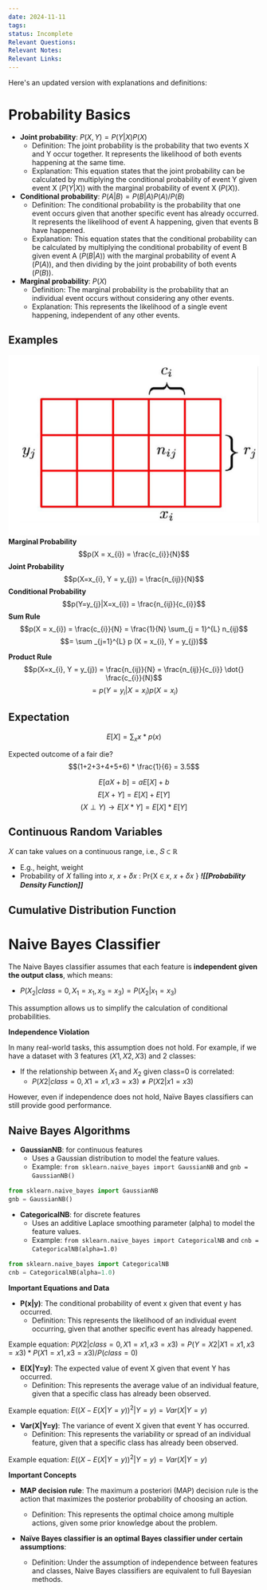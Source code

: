 ```yaml
---
date: 2024-11-11
tags: 
status: Incomplete
Relevant Questions: 
Relevant Notes: 
Relevant Links:
---
```

Here's an updated version with explanations and definitions:

# Probability Basics

* **Joint probability**: $P(X,Y) = P(Y|X)P(X)$
	+ Definition: The joint probability is the probability that two events X and Y occur together. It represents the likelihood of both events happening at the same time.
	+ Explanation: This equation states that the joint probability can be calculated by multiplying the conditional probability of event Y given event X $(P(Y|X))$ with the marginal probability of event X $(P(X))$.
* **Conditional probability**: $P(A|B) = P(B|A)P(A)/P(B)$
	+ Definition: The conditional probability is the probability that one event occurs given that another specific event has already occurred. It represents the likelihood of event A happening, given that events B have happened.
	+ Explanation: This equation states that the conditional probability can be calculated by multiplying the conditional probability of event B given event A $(P(B|A))$ with the marginal probability of event A $(P(A))$, and then dividing by the joint probability of both events $(P(B))$.
* **Marginal probability**: $P(X)$
	+ Definition: The marginal probability is the probability that an individual event occurs without considering any other events.
	+ Explanation: This represents the likelihood of a single event happening, independent of any other events.

## Examples
![](Attachments/2024-11-11-201056_609x438_scrot.png)
**Marginal Probability**
$$p(X = x_{i}) = \frac{c_{i}}{N}$$
**Joint Probability**
$$p(X=x_{i}, Y = y_{j}) = \frac{n_{ij}}{N}$$
**Conditional Probability**
$$p(Y=y_{j}|X=x_{i}) = \frac{n_{ij}}{c_{i}}$$
**Sum Rule**
$$p(X = x_{i}) = \frac{c_{i}}{N} = \frac{1}{N} \sum_{j = 1}^{L} n_{ij}$$
$$= \sum _{j=1}^{L} p (X = x_{i}, Y = y_{j})$$

**Product Rule**
$$p(X=x_{i}, Y = y_{j}) = \frac{n_{ij}}{N} = \frac{n_{ij}}{c_{i}} \dot{} \frac{c_{i}}{N}$$
$$= p(Y=y_{i}|X=x_{i})p(X=x_{i})$$

## Expectation
$$E[X] = \sum_{x}  x * p(x) $$

Expected outcome of a fair die?
$$(1+2+3+4+5+6) * \frac{1}{6} = 3.5$$

$$E[aX +b] = aE[X]+b$$
$$E[X + Y] = E[X]+E[Y]$$
$$(X \perp Y) \rightarrow E[X * Y] = E[X] * E[Y]$$

## Continuous Random Variables
𝑋 can take values on a continuous range, i.e., 𝑆 ⊂ ℝ
- E.g., height, weight
- Probability of 𝑋 falling into 𝑥, 𝑥 + 𝛿𝑥 : Pr{X ∈ 𝑥, 𝑥 + 𝛿𝑥 }
***![[Probability Density Function]]***
## Cumulative Distribution Function


# Naive Bayes Classifier

The Naive Bayes classifier assumes that each feature is **independent given the output class**, which means:

* $P(X_{2}|class=0,X_{1}=x_{1},x_{3}=x_{3}) = P(X_{2}|x_{1}=x_{3})$

This assumption allows us to simplify the calculation of conditional probabilities.

**Independence Violation**

In many real-world tasks, this assumption does not hold. For example, if we have a dataset with 3 features $(X1, X2, X3)$ and 2 classes:

* If the relationship between $X_{1}$ and $X_{2}$ given class=0 is correlated:
	+ $P(X2|class=0,X1=x1,x3=x3) ≠ P(X2|x1=x3)$

However, even if independence does not hold, Naïve Bayes classifiers can still provide good performance.

## Naive Bayes Algorithms

* **GaussianNB**: for continuous features
	+ Uses a Gaussian distribution to model the feature values.
	+ Example: `from sklearn.naive_bayes import GaussianNB` and `gnb = GaussianNB()`

```python
from sklearn.naive_bayes import GaussianNB
gnb = GaussianNB()
```
* **CategoricalNB**: for discrete features
	+ Uses an additive Laplace smoothing parameter (alpha) to model the feature values.
	+ Example: `from sklearn.naive_bayes import CategoricalNB` and `cnb = CategoricalNB(alpha=1.0)`

```python
from sklearn.naive_bayes import CategoricalNB
cnb = CategoricalNB(alpha=1.0)
```
**Important Equations and Data**

* **P(x|y)**: The conditional probability of event x given that event y has occurred.
	+ Definition: This represents the likelihood of an individual event occurring, given that another specific event has already happened.

 Example equation:
$P(X2|class=0,X1=x1,x3=x3) = P(Y=X2|X1=x1,x3=x3)*P(X1=x1,x3=x3)/P(class=0)$


* **E(X|Y=y)**: The expected value of event X given that event Y has occurred.
	+ Definition: This represents the average value of an individual feature, given that a specific class has already been observed.


Example equation:
$E((X-E(X|Y=y))^2 | Y=y) = Var(X|Y=y)$

* **Var(X|Y=y)**: The variance of event X given that event Y has occurred.
	+ Definition: This represents the variability or spread of an individual feature, given that a specific class has already been observed.


Example equation:
$E((X-E(X|Y=y))^2 | Y=y) = Var(X|Y=y)$

**Important Concepts**

* **MAP decision rule**: The maximum a posteriori (MAP) decision rule is the action that maximizes the posterior probability of choosing an action.
	+ Definition: This represents the optimal choice among multiple actions, given some prior knowledge about the problem.

* **Naïve Bayes classifier is an optimal Bayes classifier under certain assumptions**:
	+ Definition: Under the assumption of independence between features and classes, Naive Bayes classifiers are equivalent to full Bayesian methods.
